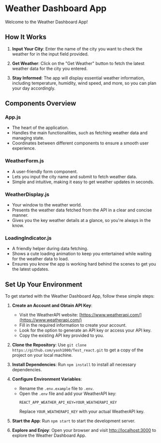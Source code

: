 # Weather Dashboard App

Welcome to the Weather Dashboard App!

## How It Works

1. **Input Your City**: Enter the name of the city you want to check the weather for in the input field provided.
  
2. **Get Weather**: Click on the "Get Weather" button to fetch the latest weather data for the city you entered.

3. **Stay Informed**: The app will display essential weather information, including temperature, humidity, wind speed, and more, so you can plan your day accordingly.

## Components Overview

### App.js
- The heart of the application.
- Handles the main functionalities, such as fetching weather data and managing state.
- Coordinates between different components to ensure a smooth user experience.

### WeatherForm.js
- A user-friendly form component.
- Lets you input the city name and submit to fetch weather data.
- Simple and intuitive, making it easy to get weather updates in seconds.

### WeatherDisplay.js
- Your window to the weather world.
- Presents the weather data fetched from the API in a clear and concise manner.
- Gives you the key weather details at a glance, so you're always in the know.

### LoadingIndicator.js
- A friendly helper during data fetching.
- Shows a cute loading animation to keep you entertained while waiting for the weather data to load.
- Ensures you know the app is working hard behind the scenes to get you the latest updates.

## Set Up Your Environment

To get started with the Weather Dashboard App, follow these simple steps:

1. **Create an Account and Obtain API Key**:
   - Visit the WeatherAPI website: [https://www.weatherapi.com/](https://www.weatherapi.com/)
   - Fill in the required information to create your account.
   - Look for the option to generate an API key or access your API key.
   - Copy the existing API key provided to you.

2. **Clone the Repository**: Use `git clone https://github.com/yash1000/Test_react.git` to get a copy of the project on your local machine.

3. **Install Dependencies**: Run `npm install` to install all necessary dependencies.

4. **Configure Environment Variables**:
   - Rename the `.env.example` file to `.env`.
   - Open the `.env` file and add your WeatherAPI key:
     ```
     REACT_APP_WEATHER_API_KEY=YOUR_WEATHERAPI_KEY
     ```
     Replace `YOUR_WEATHERAPI_KEY` with your actual WeatherAPI key.

5. **Start the App**: Run `npm start` to start the development server.

6. **Explore and Enjoy**: Open your browser and visit [http://localhost:3000](http://localhost:3000) to explore the Weather Dashboard App.